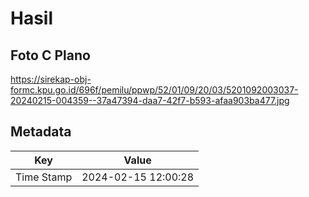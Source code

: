 # Hasil

## Foto C Plano

https://sirekap-obj-formc.kpu.go.id/696f/pemilu/ppwp/52/01/09/20/03/5201092003037-20240215-004359--37a47394-daa7-42f7-b593-afaa903ba477.jpg


## Metadata

| Key        | Value               |
| ---------- | ------------------- |
| Time Stamp | 2024-02-15 12:00:28 |



